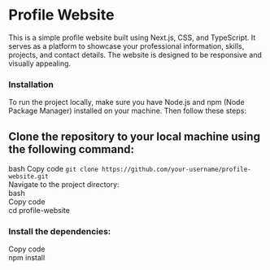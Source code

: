 # Profile Website

This is a simple profile website built using Next.js, CSS, and TypeScript. It serves as a platform to showcase your professional information, skills, projects, and contact details. The website is designed to be responsive and visually appealing.

### Installation
To run the project locally, make sure you have Node.js and npm (Node Package Manager) installed on your machine. Then follow these steps:

## Clone the repository to your local machine using the following command:

bash
Copy code
`git clone https://github.com/your-username/profile-website.git`</br>
Navigate to the project directory:</br>
bash</br>
Copy code</br>
cd profile-website</br>

### Install the dependencies:</br>
Copy code</br>
npm install
